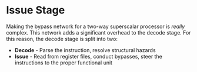 # Issue Stage

Making the bypass network for a two-way superscalar processor is _really_ complex. This network adds a significant overhead to the decode stage. For this reason, the decode stage is split into two:

* **Decode** - Parse the instruction, resolve structural hazards
* **Issue** - Read from register files, conduct bypasses, steer the instructions to the proper functional unit